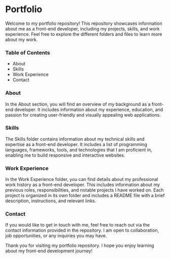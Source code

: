<h1>Portfolio</h1>
Welcome to my portfolio repository! This repository showcases information about me as a front-end developer, including my projects, skills, and work experience. Feel free to explore the different folders and files to learn more about my work.

<h3>Table of Contents</h3>
<ul>
  <li>About</li>
  <li>Skills</li>
  <li>Work Experience</li>
  <li>Contact</li>
</ul>

<h3>About</h3>
In the About section, you will find an overview of my background as a front-end developer. It includes information about my experience, education, and passion for creating user-friendly and visually appealing web applications.

<h3>Skills</h3>
The Skills folder contains information about my technical skills and expertise as a front-end developer. It includes a list of programming languages, frameworks, tools, and technologies that I am proficient in, enabling me to build responsive and interactive websites.

<h3>Work Experience</h3>
In the Work Experience folder, you can find details about my professional work history as a front-end developer. This includes information about my previous roles, responsibilities, and notable projects I have worked on. Each project is organized in its own folder and includes a README file with a brief description, instructions, and relevant links.

<h3>Contact</h3>
If you would like to get in touch with me, feel free to reach out via the contact information provided in the repository. I am open to collaboration, job opportunities, or any inquiries you may have.

Thank you for visiting my portfolio repository. I hope you enjoy learning about my front-end development journey!
